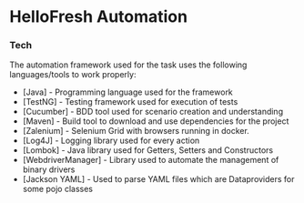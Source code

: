# HelloFresh Automation

### Tech

The automation framework used for the task uses the following languages/tools to work properly:

* [Java] - Programming language used for the framework
* [TestNG] - Testing framework used for execution of tests
* [Cucumber] - BDD tool used for scenario creation and understanding
* [Maven] - Build tool to download and use dependencies for the project
* [Zalenium] - Selenium Grid with browsers running in docker.
* [Log4J] - Logging library used for every action
* [Lombok] - Java library used for Getters, Setters and Constructors
* [WebdriverManager] - Library used to automate the management of binary drivers
* [Jackson YAML] - Used to parse YAML files which are Dataproviders for some pojo classes